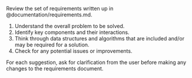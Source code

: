 Review the set of requirements written up in @documentation/requirements.md.

1. Understand the overall problem to be solved.
2. Identify key components and their interactions.
3. Think through data structures and algorithms that are included and/or may be
   required for a solution.
4. Check for any potential issues or improvements.

For each suggestion, ask for clarification from the user before making any changes to the requirements document.
